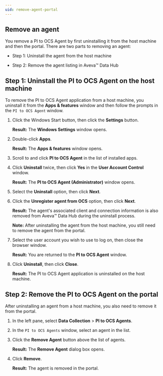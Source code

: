 ```yaml
---
uid: remove-agent-portal
---
```


## Remove an agent

You remove a PI to OCS Agent by first uninstalling it from the host machine and then the portal. There are two parts to removing an agent:

* Step 1: Uninstall the agent from the host machine

* Step 2: Remove the agent listing in Aveva&trade; Data Hub  

## Step 1: Uninstall the PI to OCS Agent on the host machine

To remove the PI to OCS Agent application from a host machine, you uninstall it from the **Apps & features** window and then follow the prompts in the `PI to OCS Agent` window.

1. Click the Windows Start button, then click the **Settings** button.

   **Result:** The **Windows Settings** window opens.

1. Double-click **Apps**.

   **Result:** The **Apps & features** window opens.

1. Scroll to and click **PI to OCS Agent** in the list of installed apps.
 
1. Click **Uninstall** twice, then click **Yes** in the **User Account Control** window.

   **Result:** The **PI to OCS Agent (Administrator)** window opens.

1. Select the **Uninstall** option, then click **Next**.

1. Click the **Unregister agent from OCS** option, then click **Next**.

   **Result:** The agent's associated client and connection information is also removed from Aveva&trade; Data Hub during the uninstall process.

   **Note:** After uninstalling the agent from the host machine, you still need to remove the agent from the portal. 

1. Select the user account you wish to use to log on, then close the browser window.

   **Result:** You are returned to the **PI to OCS Agent** window.

1. Click **Uninstall**, then click **Close**.

   **Result:** The PI to OCS Agent application is uninstalled on the host machine.

## Step 2: Remove the PI to OCS Agent on the portal

After uninstalling an agent from a host machine, you also need to remove it from the portal.

1. In the left pane, select **Data Collection** > **PI to OCS Agents**.

1. In the `PI to OCS Agents` window, select an agent in the list.

1. Click the **Remove Agent** button above the list of agents.

   **Result:** The **Remove Agent** dialog box opens.

1. Click **Remove**.

   **Result:** The agent is removed in the portal.
